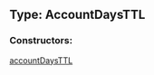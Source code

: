 ## Type: AccountDaysTTL  

### Constructors:

[accountDaysTTL](../constructors/accountDaysTTL.md)  

